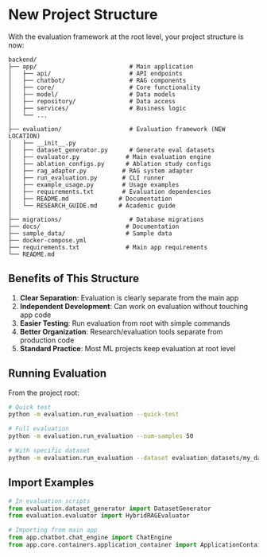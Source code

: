 # New Project Structure

With the evaluation framework at the root level, your project structure is now:

```
backend/
├── app/                          # Main application
│   ├── api/                      # API endpoints
│   ├── chatbot/                  # RAG components
│   ├── core/                     # Core functionality
│   ├── model/                    # Data models
│   ├── repository/               # Data access
│   ├── services/                 # Business logic
│   └── ...
│
├── evaluation/                   # Evaluation framework (NEW LOCATION)
│   ├── __init__.py
│   ├── dataset_generator.py      # Generate eval datasets
│   ├── evaluator.py             # Main evaluation engine
│   ├── ablation_configs.py      # Ablation study configs
│   ├── rag_adapter.py          # RAG system adapter
│   ├── run_evaluation.py       # CLI runner
│   ├── example_usage.py        # Usage examples
│   ├── requirements.txt        # Evaluation dependencies
│   ├── README.md              # Documentation
│   └── RESEARCH_GUIDE.md      # Academic guide
│
├── migrations/                   # Database migrations
├── docs/                        # Documentation
├── sample_data/                 # Sample data
├── docker-compose.yml
├── requirements.txt             # Main app requirements
└── README.md

```

## Benefits of This Structure

1. **Clear Separation**: Evaluation is clearly separate from the main app
2. **Independent Development**: Can work on evaluation without touching app code
3. **Easier Testing**: Run evaluation from root with simple commands
4. **Better Organization**: Research/evaluation tools separate from production code
5. **Standard Practice**: Most ML projects keep evaluation at root level

## Running Evaluation

From the project root:

```bash
# Quick test
python -m evaluation.run_evaluation --quick-test

# Full evaluation
python -m evaluation.run_evaluation --num-samples 50

# With specific dataset
python -m evaluation.run_evaluation --dataset evaluation_datasets/my_dataset.csv
```

## Import Examples

```python
# In evaluation scripts
from evaluation.dataset_generator import DatasetGenerator
from evaluation.evaluator import HybridRAGEvaluator

# Importing from main app
from app.chatbot.chat_engine import ChatEngine
from app.core.containers.application_container import ApplicationContainer
``` 